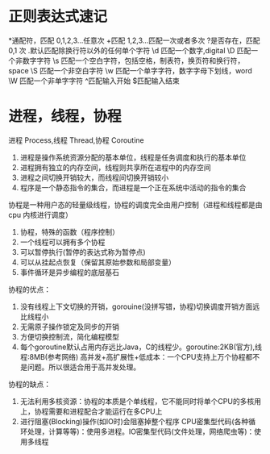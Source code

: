 # 正则表达式速记

*通配符，匹配 0,1,2,3...任意次 +匹配 1,2,3...匹配一次或者多次
?是否存在，匹配 0,1 次
.默认匹配除换行符以外的任何单个字符
\d 匹配一个数字,digital
\D 匹配一个非数字字符
\s 匹配一个空白字符，包括空格，制表符，换页符和换行符，space
\S 匹配一个非空白字符
\w 匹配一个单字字符，数字字母下划线，word
\W 匹配一个非单字字符
^匹配输入开始
$匹配输入结束

# 进程，线程，协程

进程 Process,线程 Thread,协程 Coroutine

1. 进程是操作系统资源分配的基本单位，线程是任务调度和执行的基本单位
2. 进程拥有独立的内存空间，线程则共享所在进程中的内存空间
3. 进程之间切换开销较大，而线程间切换开销较小
4. 程序是一个静态指令的集合，而进程是一个正在系统中活动的指令的集合

协程是一种用户态的轻量级线程，协程的调度完全由用户控制（进程和线程都是由 cpu 内核进行调度）

1. 协程，特殊的函数（程序控制）
2. 一个线程可以拥有多个协程
3. 可以暂停执行(暂停的表达式称为暂停点)
4. 可以从挂起点恢复（保留其原始参数和局部变量）
5. 事件循环是异步编程的底层基石

协程的优点：
1. 没有线程上下文切换的开销，gorouine(没拼写错，协程)切换调度开销方面远比线程小
2. 无需原子操作锁定及同步的开销
3. 方便切换控制流，简化编程模型
4. 每个goroutine默认占用内存远比Java，C的线程少。goroutine:2KB(官方),线程:8MB(参考网络)
高并发+高扩展性+低成本：一个CPU支持上万个协程都不是问题。所以很适合用于高并发处理。

协程的缺点：
1. 无法利用多核资源：协程的本质是个单线程，它不能同时将单个CPU的多核用上，协程需要和进程配合才能运行在多CPU上
2. 进行阻塞(Blocking)操作(如IO时)会阻塞掉整个程序
CPU密集型代码(各种循环处理，计算等等)：使用多进程。IO密集型代码(文件处理，网络爬虫等)：使用多线程